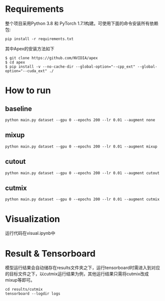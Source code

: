 # Requirements

整个项目采用Python 3.8 和 PyTorch 1.7.1构建。可使用下面的命令安装所有依赖包:

```
pip install -r requirements.txt
```
其中Apex的安装方法如下
```
$ git clone https://github.com/NVIDIA/apex
$ cd apex
$ pip install -v --no-cache-dir --global-option="--cpp_ext" --global-option="--cuda_ext" ./
```

# How to run
## baseline
```
python main.py dataset --gpu 0 --epochs 200 --lr 0.01 --augment none
```
## mixup
```
python main.py dataset --gpu 0 --epochs 200 --lr 0.01 --augment mixup
```
## cutout
```
python main.py dataset --gpu 0 --epochs 200 --lr 0.01 --augment cutout
```
## cutmix
```
python main.py dataset --gpu 0 --epochs 200 --lr 0.01 --augment cutmix
```
# Visualization
运行代码在visual.ipynb中

# Result & Tensorboard
模型运行结果会自动储存在results文件夹之下，运行tensorboard时需进入到对应的目标文件之下，以cutmix运行结果为例，其他运行结果只需将cutmix改成mixup等即可。
```
cd results/cutmix
tensorboard --logdir logs
```



